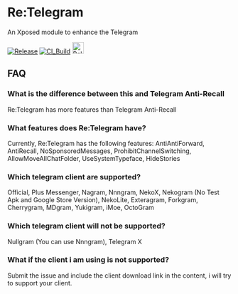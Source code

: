 # Re:Telegram
An Xposed module to enhance the Telegram

[![Release](https://img.shields.io/github/release/Sakion-Team/Re-Telegram.svg)](https://github.com/Sakion-Team/Re-Telegram/releases/latest)
[![CI_Build](https://github.com/Sakion-Team/Re-Telegram/actions/workflows/android.yml/badge.svg)](https://github.com/Sakion-Team/Re-Telegram/actions/workflows/android.yml)
[<img height="26" src="https://shields.io/badge/Release-ffffff.svg?style=flat-square&logo=telegram" alt="Release" />](https://t.me/Sakion_Team)

## FAQ

### What is the difference between this and Telegram Anti-Recall
Re:Telegram has more features than Telegram Anti-Recall

### What features does Re:Telegram have?
Currently, Re:Telegram has the following features: AntiAntiForward, AntiRecall, NoSponsoredMessages, ProhibitChannelSwitching, AllowMoveAllChatFolder, UseSystemTypeface, HideStories

### Which telegram client are supported?
Official, Plus Messenger, Nagram, Nnngram, NekoX, Nekogram (No Test Apk and Google Store Version), NekoLite, Exteragram, Forkgram, Cherrygram, MDgram, Yukigram, iMoe, OctoGram

### Which telegram client will not be supported?
Nullgram (You can use Nnngram), Telegram X

### What if the client i am using is not supported?
Submit the issue and include the client download link in the content, i will try to support your client.
